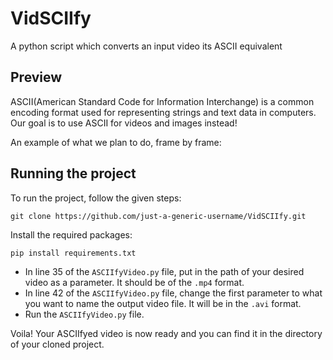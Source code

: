 # VidSCIIfy
A python script which converts an input video its ASCII equivalent

## Preview
ASCII(American Standard Code for Information Interchange) is a common encoding format used for representing strings and text data in computers. Our goal is to use ASCII for videos and images instead!

An example of what we plan to do, frame by frame: 

## Running the project
To run the project, follow the given steps:
```
git clone https://github.com/just-a-generic-username/VidSCIIfy.git
```
Install the required packages:
```
pip install requirements.txt
```
* In line 35 of the `ASCIIfyVideo.py` file, put in the path of your desired video as a parameter. It should be of the `.mp4` format.
* In line 42 of the `ASCIIfyVideo.py` file, change the first parameter to what you want to name the output video file. It will be in the `.avi` format.
* Run the `ASCIIfyVideo.py` file.

Voila! Your ASCIIfyed video is now ready and you can find it in the directory of your cloned project.

